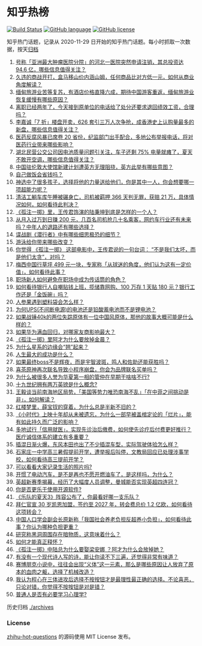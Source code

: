 # 知乎热榜
[![Build Status](https://github.com/ToWeLong/zhihu-hot-questions/workflows/CI/badge.svg)](https://github.com/ToWeLong/zhihu-hot-questions/actions)
[![GitHub language](https://img.shields.io/badge/language-golang-orange.svg)](https://golang.org/)
[![GitHub license](https://img.shields.io/github/license/ToWeLong/zhihu-hot-questions)](https://github.com/ToWeLong/zhihu-hot-questions/blob/main/LICENSE)

知乎热门话题，记录从 2020-11-29 日开始的知乎热门话题。每小时抓取一次数据，按天[归档](./archives)

<!-- BEGIN -->

1. [号称「亚洲最大肿瘤医院分院」的河北一医院突然申请注销，其总投资达 94.6 亿，哪些信息值得关注？](https://www.zhihu.com/question/616754792)
1. [久违的商战开打，盒马移山价内涵山姆，任何商品比对方低一元，如何从商业角度解读？](https://www.zhihu.com/question/616933251)
1. [缅甸旅游业苦等复苏，有酒店价格直降六成，期待中国游客重返，缅甸旅游业恢复缓慢有哪些原因？](https://www.zhihu.com/question/616944849)
1. [离职已经两年了，今天接到原单位的电话给了处分还要求退回绩效工资，合理吗？](https://www.zhihu.com/question/616380579)
1. [李嘉诚「7 折」楼盘开卖，626 套引三万人次争抢，成香港史上认购量最多的新盘，哪些信息值得关注？](https://www.zhihu.com/question/616956942)
1. [医药反腐风暴已席卷 20 省份，纪监部门出手配合，多地公布举报电话，将对医药行业带来哪些影响？](https://www.zhihu.com/question/616914783)
1. [湖北民营公交公司因电池质量问题引关注，车子还剩 75% 电量就瘫了，夏天不敢开空调，哪些信息值得关注？](https://www.zhihu.com/question/616940653)
1. [中国驻伦敦大使馆新建计划遭英方无理阻挠，英方此举有哪些意图？](https://www.zhihu.com/question/616961426)
1. [自己做饭会省钱吗？](https://www.zhihu.com/question/616615733)
1. [神选中了很多孩子，选择将他的力量送给他们，你是其中一人，你会想要哪一项超能力呢？](https://www.zhihu.com/question/615287212)
1. [清洁工躺车库午睡被碾身亡，司机被羁押 366 天判无罪，获赔 21 万，具体情况如何，如何看待此判决？](https://www.zhihu.com/question/616740423)
1. [《孤注一掷》里，王传君饰演的陆秉坤到底是怎样的一个人？](https://www.zhihu.com/question/616199619)
1. [从月入过万到日赚 200 元，几百名司机抢几十名乘客，网约车行业还有未来吗？中年人的退路还有哪些选择？](https://www.zhihu.com/question/616792844)
1. [谍战剧《潜行者》中有哪些细思极恐的细节？](https://www.zhihu.com/question/614306588)
1. [游泳给你带来哪些改变？](https://www.zhihu.com/question/432737703)
1. [你觉得 《孤注一掷》 这部电影中，王传君说的一句台词： “不是我们太坏，而是他们太贪”，对吗？](https://www.zhihu.com/question/616754676)
1. [梅西中国行草坪 499 元一块，专家称「从球迷的角度，他们认为这有一定价值」，如何看待此事？](https://www.zhihu.com/question/616956912)
1. [职场新人如何避免在职场中成为传话筒的角色？](https://www.zhihu.com/question/265617530)
1. [如何看待银行人自嘲贴钱上班，揽储靠网购、100 万存 1 天贴 180 元？银行工作还是「金饭碗」吗？](https://www.zhihu.com/question/616791447)
1. [人参果遇到塑料袋会怎么样？](https://www.zhihu.com/question/612293883)
1. [为何UPS(不间断电源)的电池还是铅酸蓄电池而不是锂电池？](https://www.zhihu.com/question/49687208)
1. [如果战锤40k的两位失踪原体有一位中国风原体，那他的故事大概可能是什么样的？](https://www.zhihu.com/question/616845854)
1. [如果华为满血回归，对哪家友商影响最大？](https://www.zhihu.com/question/616665056)
1. [《孤注一掷》里阿才为什么要放掉金晨？](https://www.zhihu.com/question/616038152)
1. [为什么星系的边缘会“翘”起来？](https://www.zhihu.com/question/52674908)
1. [人生最大的成功是什么？](https://www.zhihu.com/question/615710396)
1. [如果最终boss不是辉夜，而是宇智波斑，鸣人和佐助还能获胜吗？](https://www.zhihu.com/question/584744162)
1. [喜茶原神再次联名导致小程序崩盘，你会为品牌联名买单吗？](https://www.zhihu.com/question/616768891)
1. [为什么被很多人誉为华夏第一相的管仲在早期干啥啥不行?](https://www.zhihu.com/question/614774111)
1. [十九世纪拥有两万英镑是什么概念?](https://www.zhihu.com/question/587100310)
1. [王毅谈当前南海地区局势，「美国等势力唯恐南海不乱」「在中菲之间挑动是非」，如何解读？](https://www.zhihu.com/question/616928283)
1. [红楼梦里，薛宝钗的穿着，为什么总是半新不旧的？](https://www.zhihu.com/question/614857439)
1. [《小时代》上映十年却从未被遗忘，为什么一部早被盖棺定论的「烂片」，能有如此持久而广泛的影响？](https://www.zhihu.com/question/616757799)
1. [多地试行「信用就医」，实现先诊治后缴费，如何使先诊疗后付费更好推行？医疗诚信体系的建立有多重要？](https://www.zhihu.com/question/616770412)
1. [插混日渐火爆，东风本田也出了不少插混车型，实际驾驶体验怎么样？](https://www.zhihu.com/question/616793042)
1. [石家庄一中学高三暑假提前开学，遭举报后叫停，文教局回应已处理涉事学校，如何看待高三提前开学？](https://www.zhihu.com/question/616754334)
1. [可以看看大家记录生活的照片吗?](https://www.zhihu.com/question/614458525)
1. [开惯了电动汽车，是不是再也不愿开燃油车了，是这样吗，为什么？](https://www.zhihu.com/question/614995575)
1. [英超新赛季揭幕，经历了大幅度人员调整，曼城能否实现英超四连冠？](https://www.zhihu.com/question/616577226)
1. [你是否更乐于使用开源软件?](https://www.zhihu.com/question/614555327)
1. [《乐队的夏天3》阵容公布了，你最看好哪一支乐队？](https://www.zhihu.com/question/616243691)
1. [拜仁官宣 30 岁凯恩加盟，签约至 2027 年，转会费总价 1.2 亿欧，如何看待这项转会？](https://www.zhihu.com/question/616957812)
1. [中国人口学会副会长原新称「我国社会养老负担反超养小负担」，如何看待此事？你认为哪种负担更重？](https://www.zhihu.com/question/616840452)
1. [研究称黑洞周围存在暗物质，这意味着什么？](https://www.zhihu.com/question/616959595)
1. [如何才能真正释怀？](https://www.zhihu.com/question/616579076)
1. [《孤注一掷》中陆总为什么要娶梁安娜 ？阿才为什么会放掉她？](https://www.zhihu.com/question/615834314)
1. [有没有一个现代诗人写的诗，能让你读不下三遍，还觉得非常有味道？](https://www.zhihu.com/question/612260341)
1. [赛博朋克小说中，往往会出现“义体”这一元素，那么是哪些原因让人放弃了原本的血肉之躯，选择了机械改造？](https://www.zhihu.com/question/616489305)
1. [我认为程心在三体进攻后选择不按按钮才是最理性最正确的选择。不论喜恶，只论对错，你觉得不按按钮是对是错？](https://www.zhihu.com/question/313151101)
1. [普通人是否有必要学习心理学?](https://www.zhihu.com/question/612230481)

<!-- END -->

历史归档 [./archives](./archives)


### License
[zhihu-hot-questions](https://github.com/towelong/zhihu-hot-questions) 的源码使用 MIT License 发布。